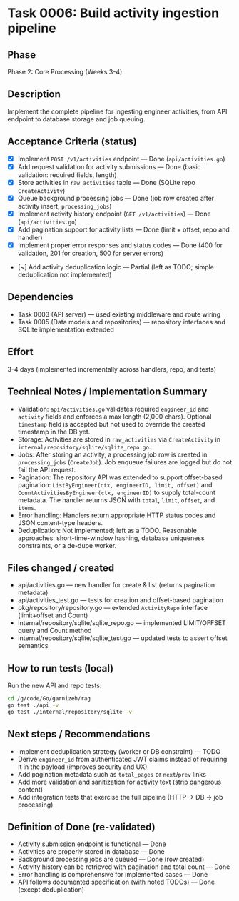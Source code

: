 # Task 0006: Build activity ingestion pipeline

## Phase
Phase 2: Core Processing (Weeks 3-4)

## Description
Implement the complete pipeline for ingesting engineer activities, from API endpoint to database storage and job queuing.

## Acceptance Criteria (status)
- [x] Implement `POST /v1/activities` endpoint — Done (`api/activities.go`)
- [x] Add request validation for activity submissions — Done (basic validation: required fields, length)
- [x] Store activities in `raw_activities` table — Done (SQLite repo `CreateActivity`)
- [x] Queue background processing jobs — Done (job row created after activity insert; `processing_jobs`)
- [x] Implement activity history endpoint (`GET /v1/activities`) — Done (`api/activities.go`)
- [x] Add pagination support for activity lists — Done (limit + offset, repo and handler)
- [x] Implement proper error responses and status codes — Done (400 for validation, 201 for creation, 500 for server errors)
- [~] Add activity deduplication logic — Partial (left as TODO; simple deduplication not implemented)

## Dependencies
- Task 0003 (API server) — used existing middleware and route wiring
- Task 0005 (Data models and repositories) — repository interfaces and SQLite implementation extended

## Effort
3-4 days (implemented incrementally across handlers, repo, and tests)

## Technical Notes / Implementation Summary
- Validation: `api/activities.go` validates required `engineer_id` and `activity` fields and enforces a max length (2,000 chars). Optional `timestamp` field is accepted but not used to override the created timestamp in the DB yet.
- Storage: Activities are stored in `raw_activities` via `CreateActivity` in `internal/repository/sqlite/sqlite_repo.go`.
- Jobs: After storing an activity, a processing job row is created in `processing_jobs` (`CreateJob`). Job enqueue failures are logged but do not fail the API request.
- Pagination: The repository API was extended to support offset-based pagination: `ListByEngineer(ctx, engineerID, limit, offset)` and `CountActivitiesByEngineer(ctx, engineerID)` to supply total-count metadata. The handler returns JSON with `total`, `limit`, `offset`, and `items`.
- Error handling: Handlers return appropriate HTTP status codes and JSON content-type headers.
- Deduplication: Not implemented; left as a TODO. Reasonable approaches: short-time-window hashing, database uniqueness constraints, or a de-dupe worker.

## Files changed / created
- api/activities.go — new handler for create & list (returns pagination metadata)
- api/activities_test.go — tests for creation and offset-based pagination
- pkg/repository/repository.go — extended `ActivityRepo` interface (limit+offset and Count)
- internal/repository/sqlite/sqlite_repo.go — implemented LIMIT/OFFSET query and Count method
- internal/repository/sqlite/sqlite_test.go — updated tests to assert offset semantics

## How to run tests (local)
Run the new API and repo tests:

```bash
cd /g/code/Go/garnizeh/rag
go test ./api -v
go test ./internal/repository/sqlite -v
```

## Next steps / Recommendations
- Implement deduplication strategy (worker or DB constraint) — TODO
- Derive `engineer_id` from authenticated JWT claims instead of requiring it in the payload (improves security and UX)
- Add pagination metadata such as `total_pages` or `next`/`prev` links
- Add more validation and sanitization for activity text (strip dangerous content)
- Add integration tests that exercise the full pipeline (HTTP -> DB -> job processing)

## Definition of Done (re-validated)
- Activity submission endpoint is functional — Done
- Activities are properly stored in database — Done
- Background processing jobs are queued — Done (row created)
- Activity history can be retrieved with pagination and total count — Done
- Error handling is comprehensive for implemented cases — Done
- API follows documented specification (with noted TODOs) — Done (except deduplication)
